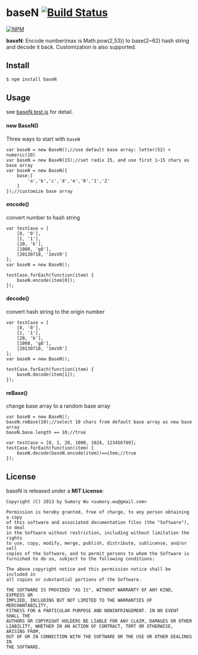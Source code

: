 # baseN [![Build Status](https://travis-ci.org/sumory/baseN.png?branch=master)](https://travis-ci.org/sumory/baseN)  

[![NPM](https://nodei.co/npm/baseN.png)](https://npmjs.org/package/baseN)  

**baseN**: Encode number(max is Math.pow(2,53)) to base(2~62) hash string and decode it back. Customization is also supported.


## Install

```bash
$ npm install baseN
```

## Usage

see [baseN.test.js](https://github.com/sumory/baseN/blob/master/test/baseN.test.js) for detail.

#### new BaseN()

Three ways to start with `baseN`

```
var baseN = new BaseN();//use default base array: letter(52) + numeric(10)
var baseN = new BaseN(15);//set radix 15, and use first 1~15 chars as base array
var baseN = new BaseN({
    base:[
        'a','b','c','d','e','0','1','2'
    ]
});//customize base array
```

#### encode()

convert number to hash string

```
var testCase = [
    [0, '0'],
    [1, '1'],
    [20, 'k'],
    [1000, 'g8'],
    [20130718, '1msV0']
];
var baseN = new BaseN();

testCase.forEach(function(item) {
    baseN.encode(item[0]);
});
```

#### decode()

convert hash string to the origin number

```
var testCase = [
    [0, '0'],
    [1, '1'],
    [20, 'k'],
    [1000, 'g8'],
    [20130718, '1msV0']
];
var baseN = new BaseN();

testCase.forEach(function(item) {
    baseN.decode(item[1]);
});
```

#### reBase()

change base array to a random base array

```
var baseN = new BaseN();
baseN.reBase(10);//select 10 chars from default base array as new base array
baseN.base.length == 10;//true

var testCase = [0, 1, 20, 1000, 1024, 123456789];
testCase.forEach(function(item) {
    baseN.decode(baseN.encode(item))==item;//true
});
```



## License

baseN is released under a **MIT License**:

    Copyright (C) 2013 by Sumory Wu <sumory.wu@gmail.com>

    Permission is hereby granted, free of charge, to any person obtaining a copy
    of this software and associated documentation files (the "Software"), to deal
    in the Software without restriction, including without limitation the rights
    to use, copy, modify, merge, publish, distribute, sublicense, and/or sell
    copies of the Software, and to permit persons to whom the Software is
    furnished to do so, subject to the following conditions:

    The above copyright notice and this permission notice shall be included in
    all copies or substantial portions of the Software.

    THE SOFTWARE IS PROVIDED "AS IS", WITHOUT WARRANTY OF ANY KIND, EXPRESS OR
    IMPLIED, INCLUDING BUT NOT LIMITED TO THE WARRANTIES OF MERCHANTABILITY,
    FITNESS FOR A PARTICULAR PURPOSE AND NONINFRINGEMENT. IN NO EVENT SHALL THE
    AUTHORS OR COPYRIGHT HOLDERS BE LIABLE FOR ANY CLAIM, DAMAGES OR OTHER
    LIABILITY, WHETHER IN AN ACTION OF CONTRACT, TORT OR OTHERWISE, ARISING FROM,
    OUT OF OR IN CONNECTION WITH THE SOFTWARE OR THE USE OR OTHER DEALINGS IN
    THE SOFTWARE.